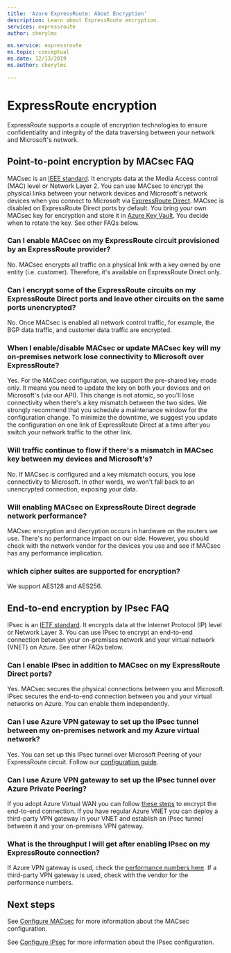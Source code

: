 ```yaml
---
title: 'Azure ExpressRoute: About Encryption'
description: Learn about ExpressRoute encryption. 
services: expressroute
author: cherylmc

ms.service: expressroute
ms.topic: conceptual
ms.date: 12/13/2019
ms.author: cherylmc

---
```

# ExpressRoute encryption
 
ExpressRoute supports a couple of encryption technologies to ensure confidentiality and integrity of the data traversing between your network and Microsoft's network.

## Point-to-point encryption by MACsec FAQ
MACsec is an [IEEE standard](https://1.ieee802.org/security/802-1ae/). It encrypts data at the Media Access control (MAC) level or Network Layer 2. You can use MACsec to encrypt the physical links between your network devices and Microsoft's network devices when you connect to Microsoft via [ExpressRoute Direct](expressroute-erdirect-about.md). MACsec is disabled on ExpressRoute Direct ports by default. You bring your own MACsec key for encryption and store it in [Azure Key Vault](../key-vault/key-vault-overview.md). You decide when to rotate the key. See other FAQs below.
### Can I enable MACsec on my ExpressRoute circuit provisioned by an ExpressRoute provider?
No. MACsec encrypts all traffic on a physical link with a key owned by one entity (i.e. customer). Therefore, it's available on ExpressRoute Direct only.
### Can I encrypt some of the ExpressRoute circuits on my ExpressRoute Direct ports and leave other circuits on the same ports unencrypted? 
No. Once MACsec is enabled all network control traffic, for example, the BGP data traffic, and customer data traffic are encrypted. 
### When I enable/disable MACsec or update MACsec key will my on-premises network lose connectivity to Microsoft over ExpressRoute?
Yes. For the MACsec configuration, we support the pre-shared key mode only. It means you need to update the key on both your devices and on Microsoft's (via our API). This change is not atomic, so you'll lose connectivity when there's a key mismatch between the two sides. We strongly recommend that you schedule a maintenance window for the configuration change. To minimize the downtime, we suggest you update the configuration on one link of ExpressRoute Direct at a time after you switch your network traffic to the other link.  
### Will traffic continue to flow if there's a mismatch in MACsec key between my devices and Microsoft's?
No. If MACsec is configured and a key mismatch occurs, you lose connectivity to Microsoft. In other words, we won't fall back to an unencrypted connection, exposing your data. 
### Will enabling MACsec on ExpressRoute Direct degrade network performance?
MACsec encryption and decryption occurs in hardware on the routers we use. There's no performance impact on our side. However, you should check with the network vendor for the devices you use and see if MACsec has any performance implication.
### which cipher suites are supported for encryption?
We support AES128 and AES256.

## End-to-end encryption by IPsec FAQ
IPsec is an [IETF standard](https://tools.ietf.org/html/rfc6071). It encrypts data at the Internet Protocol (IP) level or Network Layer 3. You can use IPsec to encrypt an end-to-end connection between your on-premises network and your virtual network (VNET) on Azure. See other FAQs below.
### Can I enable IPsec in addition to MACsec on my ExpressRoute Direct ports?
Yes. MACsec secures the physical connections between you and Microsoft. IPsec secures the end-to-end connection between you and your virtual networks on Azure. You can enable them independently. 
### Can I use Azure VPN gateway to set up the IPsec tunnel between my on-premises network and my Azure virtual network?
Yes. You can set up this IPsec tunnel over Microsoft Peering of your ExpressRoute circuit. Follow our [configuration guide](site-to-site-vpn-over-microsoft-peering.md).
### Can I use Azure VPN gateway to set up the IPsec tunnel over Azure Private Peering?
If you adopt Azure Virtual WAN you can follow [these steps](../virtual-wan/vpn-over-expressroute.md) to encrypt the end-to-end connection. If you have regular Azure VNET you can deploy a third-party VPN gateway in your VNET and establish an IPsec tunnel between it and your on-premises VPN gateway.
### What is the throughput I will get after enabling IPsec on my ExpressRoute connection?
If Azure VPN gateway is used, check the [performance numbers here](../vpn-gateway/vpn-gateway-about-vpngateways.md). If a third-party VPN gateway is used, check with the vendor for the performance numbers.

## Next steps
See [Configure MACsec](expressroute-howto-macsec.md) for more information about the MACsec configuration.

See [Configure IPsec](site-to-site-vpn-over-microsoft-peering.md) for more information about the IPsec configuration.
